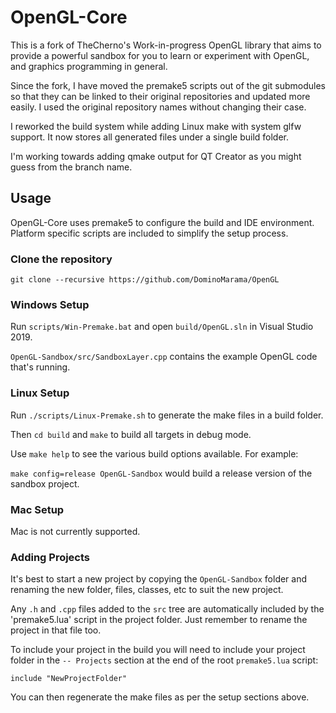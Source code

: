 # OpenGL-Core
This is a fork of TheCherno's Work-in-progress OpenGL library that aims to provide a powerful sandbox for you to learn or experiment with OpenGL, and graphics programming in general.

Since the fork, I have moved the premake5 scripts out of the git submodules so that they can be linked to their original repositories and updated more easily. I used the original repository names without changing their case.

I reworked the build system while adding Linux make with system glfw support. It now stores all generated files under a single build folder.

I'm working towards adding qmake output for QT Creator as you might guess from the branch name.

## Usage

OpenGL-Core uses premake5 to configure the build and IDE environment. Platform specific scripts are included to simplify the setup process.
### Clone the repository
```
git clone --recursive https://github.com/DominoMarama/OpenGL
```

### Windows Setup

Run `scripts/Win-Premake.bat` and open `build/OpenGL.sln` in Visual Studio 2019.

`OpenGL-Sandbox/src/SandboxLayer.cpp` contains the example OpenGL code that's running.

### Linux Setup

Run `./scripts/Linux-Premake.sh` to generate the make files in a build folder.

Then `cd build` and `make` to build all targets in debug mode.

Use `make help` to see the various build options available. For example:

`make config=release OpenGL-Sandbox` would build a release version of the sandbox project.

### Mac Setup

Mac is not currently supported.

### Adding Projects

It's best to start a new project by copying the `OpenGL-Sandbox` folder and renaming the new folder, files, classes, etc to suit the new project.

Any `.h` and `.cpp` files added to the `src` tree are automatically included by the 'premake5.lua' script in the project folder. Just remember to rename the project in that file too.

To include your project in the build you will need to include your project folder in the `-- Projects` section at the end of the root `premake5.lua` script:

`include "NewProjectFolder"`  

You can then regenerate the make files as per the setup sections above.